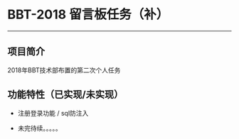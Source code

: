 #  BBT-2018 留言板任务（补） #

----------


## 项目简介 ##
   2018年BBT技术部布置的第二次个人任务

## 功能特性（已实现/未实现） ##

- 注册登录功能 / sql防注入

- 未完待续。。。。。